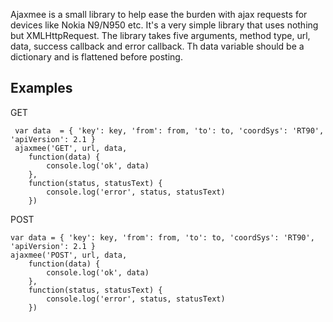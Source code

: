 Ajaxmee is a small library to help ease the burden with ajax requests for devices like Nokia N9/N950 etc. It's a very simple library that uses nothing but XMLHttpRequest. The library takes five arguments, method type, url, data, success callback and error callback. Th data variable should be a dictionary and is flattened before posting.

Examples
--------

GET


     var data  = { 'key': key, 'from': from, 'to': to, 'coordSys': 'RT90', 'apiVersion': 2.1 }
     ajaxmee('GET', url, data,
        function(data) {
            console.log('ok', data)
        },
        function(status, statusText) {
            console.log('error', status, statusText)
        })


POST


    var data = { 'key': key, 'from': from, 'to': to, 'coordSys': 'RT90', 'apiVersion': 2.1 }
    ajaxmee('POST', url, data,
        function(data) {
            console.log('ok', data)
        },
        function(status, statusText) {
            console.log('error', status, statusText)
        })




